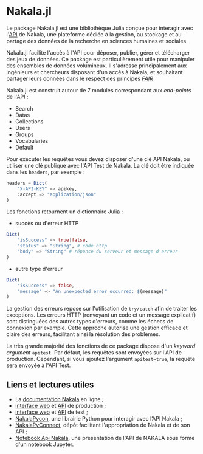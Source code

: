 # Nakala.jl

Le package Nakala.jl est une bibliothèque Julia conçue pour interagir avec l'[API](https://fr.wikipedia.org/wiki/Interface_de_programmation) de Nakala, une plateforme dédiée à la gestion, au stockage et au partage des données de la recherche en sciences humaines et sociales.

Nakala.jl facilite l'accès à l'API pour déposer, publier, gérer et télécharger des jeux de données. Ce package est particulièrement utile pour manipuler des ensembles de données volumineux. Il s'adresse principalement aux ingénieurs et chercheurs disposant d'un accès à Nakala, et souhaitant partager leurs données dans le respect des principes [*FAIR*](https://fr.wikipedia.org/wiki/Fair_data) 

Nakala.jl est construit autour de 7 modules correspondant aux *end-points* de l'API :

- Search
- Datas
- Collections
- Users
- Groups
- Vocabularies
- Default

Pour exécuter les requêtes vous devez disposer d'une clé API Nakala, ou utiliser une clé publique avec l'API Test de Nakala. La clé doit être indiquée dans les `headers`, par exemple : 
```julia
headers = Dict(
    "X-API-KEY" => apikey,
    :accept => "application/json"
)
```


Les fonctions retournent un dictionnaire Julia :

- succès ou d'erreur HTTP
```julia
Dict(
    "isSuccess" => true|false,
    "status" => "String", # code http
    "body" => "String" # réponse du serveur et message d'erreur
)
```

- autre type d'erreur
```julia
Dict(
    "isSuccess" => false,
    "message" => "An unexpected error occurred: $(message)"
)
```

La gestion des erreurs repose sur l'utilisation de `try/catch` afin de traiter les exceptions. Les erreurs HTTP (renvoyant un code et un message explicatif) sont distinguées des autres types d'erreurs, comme les échecs de connexion par exemple. Cette approche autorise une gestion efficace et claire des erreurs, facilitant ainsi la résolution des problèmes.

La très grande majorité des fonctions de ce package dispose d'un *keyword argument* `apitest`. Par défaut, les requêtes sont envoyées sur l'API de production. Cependant, si vous ajoutez l'argument `apitest=true`, la requête sera envoyée à l'API Test.

<!-- @todo 
    prise en charge XML
-->

## Liens et lectures utiles

- La [documentation Nakala](https://documentation.huma-num.fr/nakala/) en ligne ;
- [interface web](https://nakala.fr/) et [API](https://api.nakala.fr/doc) de production ;
- [interface web](https://test.nakala.fr/) et [API](https://apitest.nakala.fr/doc) de test ;
- [NakalaPycon](https://gitlab.huma-num.fr/mshs-poitiers/plateforme/nakalapycon), une librairie Python pour interagir avec l’API Nakala ;
- [NakalaPyConnect](https://gitlab.huma-num.fr/mnauge/nakalapyconnect), dépôt facilitant l'appropriation de Nakala et de son API ; 
- [Notebook Api Nakala](https://gitlab.huma-num.fr/huma-num-public/notebook-api-nakala), une présentation de l'API de NAKALA sous forme d'un notebook Jupyter.
 
